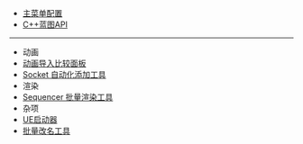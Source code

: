 
- [主菜单配置](./主菜单配置.md)
- [C++蓝图API](./C++蓝图API.md)

---

- 动画
- [动画导入比较面板](/anim/1_fbx_importer.md)
- [Socket 自动化添加工具](/anim/2_skeletal_socket_tool.md)
- 渲染
- [Sequencer 批量渲染工具](/render/1_render_tool.md)
- 杂项
- [UE启动器](/msic/1_launcher.md)
- [批量改名工具](/msic/2_renamer.md)

